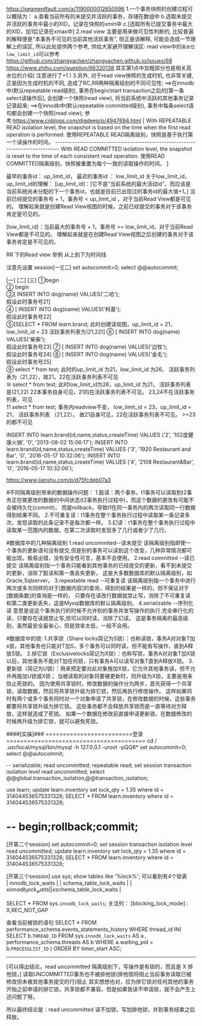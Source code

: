 
https://segmentfault.com/a/1190000012650596
1.⼀个事务快照的创建过程可以概括为：
  a.查看当前所有的未提交并活跃的事务，存储在数组中
  b.选取未提交并活跃的事务中最⼩的XID，记录在快照的xmin中
  c.[选取所有已提交事务中最⼤的XID，加1后记录在xmax中]
2.read view 主要是⽤来做可⻅性判断的, ⽐较普遍的解释便是"本事务不可⻅的当前其他活跃事务", 但正是该解释, 可能会造成⼀节理解上的误区, 
    所以此处提供两个参考, 供给⼤家避开理解误区:
        read view中的`⾼⽔位low_limit_id`可以参考
        https://github.com/zhangyachen/zhangyachen.github.io/issues/68
        https://www.zhihu.com/question/66320138
            其实第1点中加粗部分也是相关⾼⽔位的介绍( 注意进⾏了+1 )
3.另外, 对于read view快照的⽣成时机, 也⾮常关键, 正是因为⽣成时机的不同, 造成了RC,RR两种隔离级别的不同可⻅性;
    ==>在innodb中(默认repeatable read级别), 事务在begin/start transaction之后的[第⼀条select读操作后], 
        会创建⼀个快照(read view), 将当前系统中活跃的其他事务记录记录起来;
    ==>在innodb中(默认repeatable committed级别), 事务中每条select语句都会创建⼀个快照(read view);
参考:https://www.cnblogs.com/digdeep/p/4947694.html
[
    With REPEATABLE READ isolation level, the snapshot is based on the time when the
        first read operation is performed.
    使⽤REPEATABLE READ隔离级别，快照是基于执⾏第⼀个读操作的时间。
    --------------------------------------------------------------------------------
    With READ COMMITTED isolation level, the snapshot is reset to the time of each
        consistent read operation.
    使⽤READ COMMITTED隔离级别，快照被重置为每个⼀致的读取操作的时间。
]

最早的事务id： up_limit_id， 最迟的事务id ： low_limit_id
关于low_limit_id，up_limit_id的理解：
[up_limit_id]：[它不是“当前系统的最大活动id”，而应该是当前系统尚未分配的下一个事务id，也就是目前已出现过的事务id的最大值+1。]
    当前已经提交的事务号 + 1，事务号 < up_limit_id ，对于当前Read View都是可见的。
    理解起来就是创建Read View视图的时候，之前已经提交的事务对于该事务肯定是可见的。
    
    
[low_limit_id]：当前最大的事务号 + 1，事务号 >= low_limit_id，对于当前Read View都是不可见的。
    理解起来就是在创建Read View视图之后创建的事务对于该事务肯定是不可见的。
    
RR 下的Read view 举例
从上到下为时间线

注意先设置 session[一][二]    set autocommit=0;
select @@autocommit;

  [一]                                       [二]                                       [三]
①begin                                      
②                                           begin   
③[ INSERT INTO dog(name) VALUES('二哈');     
    假设此时事务号21]                           
④                                           [ INSERT INTO dog(name) VALUES('柯基');     
                                             假设此时事务号22]  
⑤[SELECT * FROM learn.brand;
此时创建读视图，up_limit_id = 21， 
low_limit_id = 23 活跃事务列表为(21,22)]
⑥                                                                                    [ INSERT INTO dog(name) VALUES('柴柴');     
                                                                                        假设此时事务号23]
⑦                                                                                    [ INSERT INTO dog(name) VALUES('边牧');     
                                                                                        假设此时事务号24]
⑧                                                                                    [ INSERT INTO dog(name) VALUES('金毛');     
                                                                                        假设此时事务号25]  
⑨                                                                                     select * from test; 
                                                                            此时的up_limit_id 为21，low_limit_id 为26，
                                                                            活跃事务列表为（21,22），故21，22在活跃事务列表不可见   
⑩                                          select * from test; 此时low_limit_id为26，up_limit_id 为21，
                                            活跃事务列表是(21,22) 22本事务自身可见。21的在活跃事务列表不可见。
                                            23,24不在活跃事务列表，可见                                   
11 select * from test;  事务内readview不变，
    low_limit_id = 23，up_limit_id = 21，
    活跃事务列表 （21,22）。 
    故21自身可见，22在活跃事务列表不可见。
    >=23的都不可见                                                                                        
                                                                                        


INSERT INTO learn.brand(id,name,status,createTime) VALUES ('2', '102度健康火锅', '0', '2013-08-02 15:06:17');
INSERT INTO learn.brand(id,name,status,createTime) VALUES ('3', '1920 Restaurant and Bar', '0', '2016-05-17 10:32:06');
INSERT INTO learn.brand(id,name,status,createTime) VALUES ('4', '2108 Restaurant&Bar', '0', '2016-05-17 10:32:06');








https://www.jianshu.com/p/d75fcdeb07a3

#不同隔离级别带来的数据操作问题：
1.脏读：两个事务，t1事务可以读取到t2事务正在做更改的数据的中间状态(t2事务执行过程中)，而这个数据的更改有可能不会被持久化(commit)，
    而是rollback，导致t1在同一事务内的两次读取同一行数据得到结果不同。
2.不可重复读：t1事务在整个事务执行过程中读取某一条记录多次，发现读取的此条记录不是每次都一样。
3.幻读：t1事务在整个事务执行过程中读取某一范围内的数据，在第二次读取时发现多了几行或者少了几行。

#数据库中的几种隔离级别
1.read uncommited--读未提交
    该隔离级别指即使一个事务的更新语句没有提交,但是别的事务可以读到这个改变，几种异常情况都可能出现。极易出错，没有安全性可言，基本不会使用。
2.read committed --读已提交
    该隔离级别指一个事务只能看到其他事务的已经提交的更新，看不到未提交的更新，消除了脏读和第一类丢失更新，
    这是大多数数据库的默认隔离级别，如Oracle,Sqlserver。
3.repeatable read --可重复读
    该隔离级别指一个事务中进行两次或多次同样的对于[数据内容]的查询，得到的结果是一样的，但不保证对于[数据条数]的查询是一样的，
    只要存在读改行数据就禁止写，消除了不可重复读和第二类更新丢失，这是Mysql数据库的默认隔离级别。
4.serializable --序列化读
    意思是说这个事务执行的时候不允许别的事务并发写操作的执行.完全串行化的读，只要存在读就禁止写,但可以同时读，消除了幻读。
    这是事务隔离的最高级别，虽然最安全最省心，但是效率太低，一般不会用。

#数据库中的锁:
1.共享锁（Share locks简记为S锁）：也称读锁，事务A对对象T加s锁，其他事务也只能对T加S，多个事务可以同时读，但不能有写操作，直到A释放S锁。
2.排它锁（Exclusivelocks简记为X锁）：也称写锁，事务A对对象T加X锁以后，其他事务不能对T加任何锁，只有事务A可以读写对象T直到A释放X锁。
3.更新锁（简记为U锁）：用来预定要对此对象施加X锁，它允许其他事务读，但不允许再施加U锁或X锁；
    当被读取的对象将要被更新时，则升级为X锁，主要是用来防止死锁的。
    因为使用共享锁时，修改数据的操作分为两步，首先获得一个共享锁，读取数据，然后将共享锁升级为排它锁，然后再执行修改操作。
    这样如果同时有两个或多个事务同时对一个对象申请了共享锁，在修改数据的时候，这些事务都要将共享锁升级为排它锁。
    这些事务都不会释放共享锁而是一直等待对方释放，这样就造成了死锁。
    如果一个数据在修改前直接申请更新锁，在数据修改的时候再升级为排它锁，就可以避免死锁。



####[实操]###
=========================登录========================================
cd /
.usr/local/mysql/bin/mysql -h 127.0.0.1 -uroot -pQQ6*
set autocommit=0;
select @@autocommit;

-- serializable;  read uncommitted;	repeatable read;
set session transaction isolation level read uncommitted;
select @@global.transaction_isolation,@@transaction_isolation;

use learn;
update learn.inventory 	set lock_qty = 1.35 where id = 314044536575331328;
SELECT * FROM learn.inventory where id = 314044536575331328;

-- begin;rollback;commit;
====================================================================

[开第二个session]
set autocommit=0;
set session transaction isolation level read uncommitted;
update learn.inventory 	set lock_qty = 1.35 where id = 314044536575331328;
SELECT * FROM learn.inventory where id = 314044536575331328;


[开第三个session]
use sys;
show tables like '%lock%';
可以看到有4个锁表  
            | innodb_lock_waits         |
            | schema_table_lock_waits   |
            | x$innodb_lock_waits       |
            | x$schema_table_lock_waits |


SELECT * FROM sys.`innodb_lock_waits`;
关注列： [blocking_lock_mode] : X,REC_NOT_GAP

查看当前被锁的语句
SELECT * FROM performance_schema.events_statements_history WHERE thread_id IN(
	SELECT b.`THREAD_ID` FROM sys.`innodb_lock_waits` AS a , performance_schema.threads AS b
	WHERE a.waiting_pid = b.`PROCESSLIST_ID`
)
ORDER BY timer_start ASC;


------------------------------------------------------------------------
[可以得出结论，read uncommitted 隔离级别下，写操作是有锁的，而且是 X 排他锁，]
    读取UNCOMMITTED事务也不被排他锁(排他锁将阻止当前事务读取已被修改但未被其他事务提交的行)阻止
其实想想也对，应为排它锁对任何其他的事务开始之前申请的排它锁，共享锁都不兼容。但是如果我读不申请锁，就不会产生上述问题了呀。

所以最终结论是：read uncommitted 读不加锁，写加排他锁，并到事务结束之后释放。

